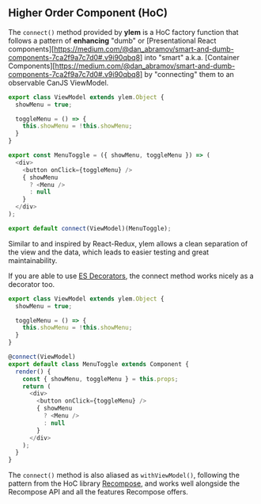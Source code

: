 ## Higher Order Component (HoC)

The `connect()` method provided by **ylem** is a HoC factory function that follows a pattern of **enhancing** "dumb" or [Presentational React components][https://medium.com/@dan_abramov/smart-and-dumb-components-7ca2f9a7c7d0#.v9i90qbq8] into "smart" a.k.a. [Container Components][https://medium.com/@dan_abramov/smart-and-dumb-components-7ca2f9a7c7d0#.v9i90qbq8] by "connecting" them to an observable CanJS ViewModel.

```js
export class ViewModel extends ylem.Object {
  showMenu = true;

  toggleMenu = () => {
    this.showMenu = !this.showMenu;
  }
}

export const MenuToggle = ({ showMenu, toggleMenu }) => (
  <div>
    <button onClick={toggleMenu} />
    { showMenu
      ? <Menu />
      : null
    }
  </div>
);

export default connect(ViewModel)(MenuToggle);
```

Similar to and inspired by React-Redux, ylem allows a clean separation of the view and the data, which leads to easier testing and great maintainability.

If you are able to use [ES Decorators](https://babeljs.io/docs/plugins/transform-decorators/), the connect method works nicely as a decorator too.

```js
export class ViewModel extends ylem.Object {
  showMenu = true;

  toggleMenu = () => {
    this.showMenu = !this.showMenu;
  }
}

@connect(ViewModel)
export default class MenuToggle extends Component {
  render() {
    const { showMenu, toggleMenu } = this.props;
    return (
      <div>
        <button onClick={toggleMenu} />
        { showMenu
          ? <Menu />
          : null
        }
      </div>
    );
  }
}
```

The `connect()` method is also aliased as `withViewModel()`, following the pattern from the HoC library [Recompose](https://github.com/acdlite/recompose), and works well alongside the Recompose API and all the features Recompose offers.
